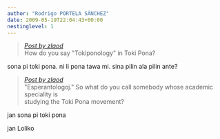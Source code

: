 ```yaml
---
author: "Rodrigo PORTELA SÁNCHEZ"
date: 2009-05-19T22:04:43+00:00
nestinglevel: 1
---
```

> [_Post by zlaod_](/dfSzHfoL/how-to-say-tokiponology#post1)  
> How do you say "Tokiponology" in Toki Pona?  
> 

sona pi toki pona. ni li pona tawa mi. sina pilin ala pilin ante?  

> [_Post by zlaod_](/dfSzHfoL/how-to-say-tokiponology#post1)  
> "Esperantologoj." So what do you call somebody whose academic speciality is  
> studying the Toki Pona movement?  
> 

jan sona pi toki pona  
  
jan Loliko